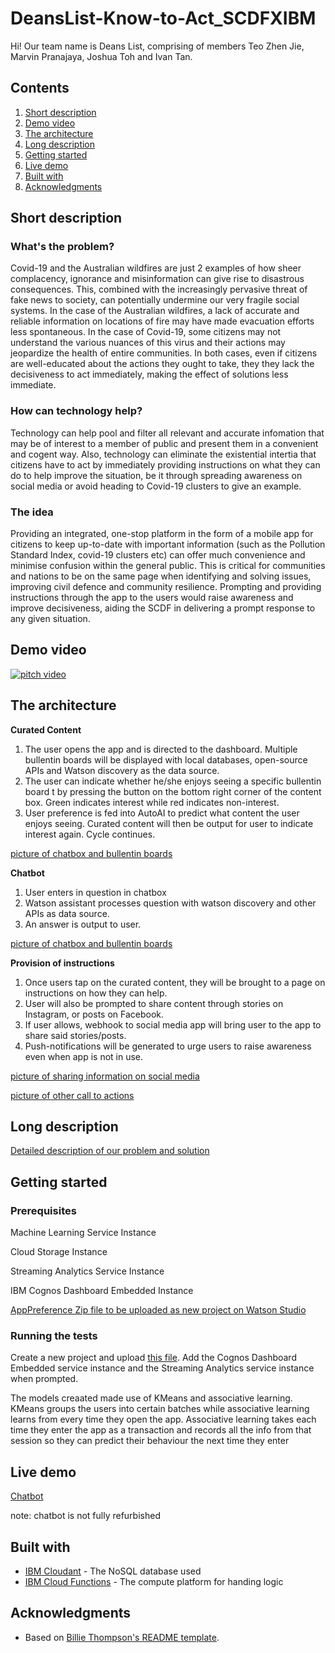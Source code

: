 # DeansList-Know-to-Act_SCDFXIBM


Hi! Our team name is Deans List, comprising of members Teo Zhen Jie, Marvin Pranajaya, Joshua Toh and Ivan Tan.


## Contents

1. [Short description](#short-description)
1. [Demo video](#demo-video)
1. [The architecture](#the-architecture)
1. [Long description](#long-description)
1. [Getting started](#getting-started)
1. [Live demo](#live-demo)
1. [Built with](#built-with)
1. [Acknowledgments](#acknowledgments)

## Short description

### What's the problem?

Covid-19 and the Australian wildfires are just 2 examples of how sheer complacency, ignorance and misinformation can give rise to disastrous consequences. This, combined with the increasingly pervasive threat of fake news to society, can potentially undermine our very fragile social systems. In the case of the Australian wildfires, a lack of accurate and reliable information on locations of fire may have made evacuation efforts less spontaneous. In the case of Covid-19, some citizens may not understand the various nuances of this virus and their actions may jeopardize the health of entire communities. In both cases, even if citizens are well-educated about the actions they ought to take, they they lack the decisiveness to act immediately, making the effect of solutions less immediate. 

### How can technology help?

Technology can help pool and filter all relevant and accurate infomation that may be of interest to a member of public and present them in a convenient and cogent way. Also, technology can eliminate the existential intertia that citizens have to act by immediately providing instructions on what they can do to help improve the situation, be it through spreading awareness on social media or avoid heading to Covid-19 clusters to give an example. 

### The idea

Providing an integrated, one-stop platform in the form of a mobile app for citizens to keep up-to-date with important information (such as the Pollution Standard Index, covid-19 clusters etc) can offer much convenience and minimise confusion within the general public. This is critical for communities and nations to be on the same page when identifying and solving issues, improving civil defence and community resilience. Prompting and providing instructions through the app to the users would raise awareness and improve decisiveness, aiding the SCDF in delivering a prompt response to any given situation.  

## Demo video

[![pitch video](https://github.com/deanslist1/DeansList-Know-to-Act_SCDFXIBM/blob/master/thumbnail.PNG)](https://youtu.be/UN2I8uLTZAc)

## The architecture

**Curated Content** 
1. The user opens the app and is directed to the dashboard. Multiple bullentin boards will be displayed with local databases, open-source APIs and Watson discovery as the data source.
2. The user can indicate whether he/she enjoys seeing a specific bullentin board t by pressing the button on the bottom right corner of the content box. Green indicates interest while red indicates non-interest.
3. User preference is fed into AutoAI to predict what content the user enjoys seeing. Curated content will then be output for user to indicate interest again. Cycle continues. 

[picture of chatbox and bullentin boards](https://github.com/deanslist1/DeansList_integratedapp_SCDFXIBM/blob/master/1.png)

**Chatbot**
1. User enters in question in chatbox
2. Watson assistant processes question with watson discovery and other APIs as data source. 
3. An answer is output to user. 

[picture of chatbox and bullentin boards](https://github.com/deanslist1/DeansList_integratedapp_SCDFXIBM/blob/master/1.png)

**Provision of instructions**
1. Once users tap on the curated content, they will be brought to a page on instructions on how they can help.
2. User will also be prompted to share content through stories on Instagram, or posts on Facebook.
3. If user allows, webhook to social media app will bring user to the app to share said stories/posts.
4. Push-notifications will be generated to urge users to raise awareness even when app is not in use.

[picture of sharing information on social media](https://github.com/deanslist1/DeansList_integratedapp_SCDFXIBM/blob/master/2.png)

[picture of other call to actions](https://github.com/deanslist1/DeansList_integratedapp_SCDFXIBM/blob/master/3.png)

## Long description

[Detailed description of our problem and solution](https://docs.google.com/document/d/1jlnSAGuVTAoucwC5s337T9nCjMMMrKKHBf_vb2qPA18/edit?usp=sharing)

## Getting started

### Prerequisites

Machine Learning Service Instance

Cloud Storage Instance 

Streaming Analytics Service Instance

IBM Cognos Dashboard Embedded Instance

[AppPreference Zip file to be uploaded as new project on Watson Studio](https://github.com/deanslist1/DeansList_integratedapp_SCDFXIBM/blob/master/SCDF-App-Preference-Indicator.zip)

### Running the tests 

Create a new project and upload [this file](https://github.com/deanslist1/DeansList_integratedapp_SCDFXIBM/blob/master/SCDF-App-Preference-Indicator.zip). Add the Cognos Dashboard Embedded service instance and the Streaming Analytics service instance when prompted. 

The models creaated made use of KMeans and associative learning. KMeans groups the users into certain batches while associative learning learns from every time they open the app. Associative learning takes each time they enter the app as a transaction and records all the info from that session so they can predict their behaviour the next time they enter


## Live demo

[Chatbot](https://web-chat.global.assistant.watson.cloud.ibm.com/preview.html?region=eu-gb&integrationID=e8aee7e8-f058-4974-a57f-1e14bc736b1b&serviceInstanceID=9758eca1-bbf1-410b-bf41-149706ec94d1)

note: chatbot is not fully refurbished


## Built with

* [IBM Cloudant](https://cloud.ibm.com/catalog?search=cloudant#search_results) - The NoSQL database used
* [IBM Cloud Functions](https://cloud.ibm.com/catalog?search=cloud%20functions#search_results) - The compute platform for handing logic

## Acknowledgments

* Based on [Billie Thompson's README template](https://gist.github.com/PurpleBooth/109311bb0361f32d87a2).


